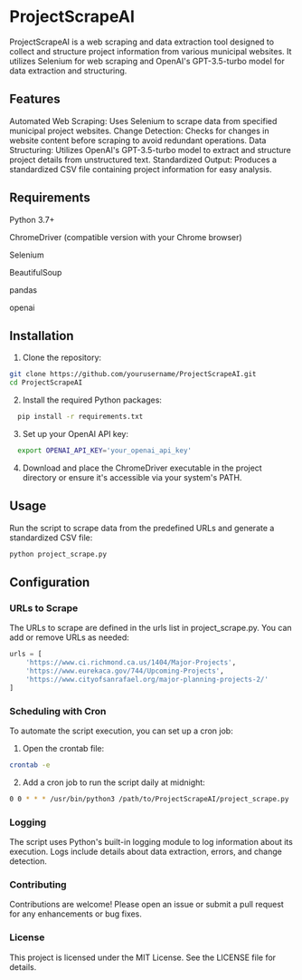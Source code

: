 # ProjectScrapeAI

ProjectScrapeAI is a web scraping and data extraction tool designed to collect and structure project information from various municipal websites. It utilizes Selenium for web scraping and OpenAI's GPT-3.5-turbo model for data extraction and structuring.

## Features

Automated Web Scraping: Uses Selenium to scrape data from specified municipal project websites.
Change Detection: Checks for changes in website content before scraping to avoid redundant operations.
Data Structuring: Utilizes OpenAI's GPT-3.5-turbo model to extract and structure project details from unstructured text.
Standardized Output: Produces a standardized CSV file containing project information for easy analysis.

## Requirements

Python 3.7+

ChromeDriver (compatible version with your Chrome browser)

Selenium

BeautifulSoup

pandas

openai

## Installation

1. Clone the repository:

```bash
git clone https://github.com/yourusername/ProjectScrapeAI.git
cd ProjectScrapeAI
```

2. Install the required Python packages:

```bash
  pip install -r requirements.txt
```

3. Set up your OpenAI API key:

```bash
  export OPENAI_API_KEY='your_openai_api_key'
```

4. Download and place the ChromeDriver executable in the project directory or ensure it's accessible via your system's PATH.

## Usage

Run the script to scrape data from the predefined URLs and generate a standardized CSV file:

```bash
python project_scrape.py
```

## Configuration

### URLs to Scrape
The URLs to scrape are defined in the urls list in project_scrape.py. You can add or remove URLs as needed:

```python
urls = [
    'https://www.ci.richmond.ca.us/1404/Major-Projects',
    'https://www.eurekaca.gov/744/Upcoming-Projects',
    'https://www.cityofsanrafael.org/major-planning-projects-2/'
]
```

### Scheduling with Cron

To automate the script execution, you can set up a cron job:

1. Open the crontab file:

```bash
crontab -e
```

2. Add a cron job to run the script daily at midnight:

```bash
0 0 * * * /usr/bin/python3 /path/to/ProjectScrapeAI/project_scrape.py
```

### Logging

The script uses Python's built-in logging module to log information about its execution. Logs include details about data extraction, errors, and change detection.

### Contributing

Contributions are welcome! Please open an issue or submit a pull request for any enhancements or bug fixes.

### License

This project is licensed under the MIT License. See the LICENSE file for details.
